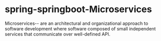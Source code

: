 # spring-springboot-Microservices

Microservices-- are an architectural and organizational approach to software development where software composed of small independent services that communicate over well-defined API.
